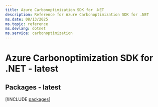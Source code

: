 ```yaml
---
title: Azure Carbonoptimization SDK for .NET
description: Reference for Azure Carbonoptimization SDK for .NET
ms.date: 08/13/2025
ms.topic: reference
ms.devlang: dotnet
ms.service: carbonoptimization
---
```

# Azure Carbonoptimization SDK for .NET - latest
## Packages - latest
[!INCLUDE [packages](carbonoptimization-index.md)]